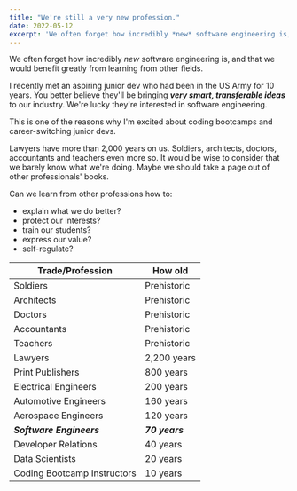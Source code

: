 ```yaml
---
title: "We're still a very new profession."
date: 2022-05-12
excerpt: 'We often forget how incredibly *new* software engineering is, and that we would benefit greatly from learning from other fields.'
---
```


We often forget how incredibly _new_ software engineering is, and that we would benefit greatly from learning from other fields.

I recently met an aspiring junior dev who had been in the US Army for 10 years. You better believe they'll be bringing **_very smart, transferable ideas_** to our industry. We're lucky they're interested in software engineering.

This is one of the reasons why I'm excited about coding bootcamps and career-switching junior devs.

Lawyers have more than 2,000 years on us. Soldiers, architects, doctors, accountants and teachers even more so. It would be wise to consider that we barely know what we're doing. Maybe we should take a page out of other professionals' books.

Can we learn from other professions how to:

- explain what we do better?
- protect our interests?
- train our students?
- express our value?
- self-regulate?

| Trade/Profession            | How old        |
| --------------------------- | -------------- |
| Soldiers                    | Prehistoric    |
| Architects                  | Prehistoric    |
| Doctors                     | Prehistoric    |
| Accountants                 | Prehistoric    |
| Teachers                    | Prehistoric    |
| Lawyers                     | 2,200 years    |
| Print Publishers            | 800 years      |
| Electrical Engineers        | 200 years      |
| Automotive Engineers        | 160 years      |
| Aerospace Engineers         | 120 years      |
| **_Software Engineers_**    | **_70 years_** |
| Developer Relations         | 40 years       |
| Data Scientists             | 20 years       |
| Coding Bootcamp Instructors | 10 years       |
